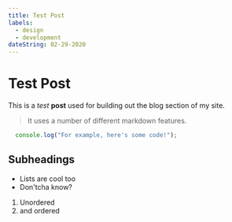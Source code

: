 ```yaml
---
title: Test Post
labels:
  - design
  - development
dateString: 02-29-2020
---
```


# Test Post

This is a _test_ **post** used for building out the blog section of my site.

> It uses a number of different markdown features.

```js
  console.log("For example, here's some code!");
```

## Subheadings

- Lists are cool too
- Don'tcha know?

1. Unordered
2. and ordered
